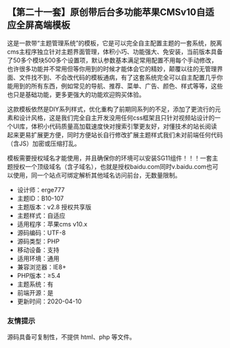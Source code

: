 ## 【第二十一套】原创带后台多功能苹果CMSv10自适应全屏高端模板

这是一款带“主题管理系统”的模板，它是可以完全自主配置主题的一套系统，脱离cms主程序独立针对主题界面管理，体积小巧、功能强大、免安装，当前版本具备了50多个模块500多个设置项，默认参数基本满足常用配置不用每个手动修改，也许很多功能并不常用但等你用到的时候才能体会它的精妙，颠覆以往的无管理界面、文件找不到、不会改代码的模板通病，有了这套系统完全可以自主配置几乎你能用到的所有东西，例如常见的导航、推荐、菜单、广告、颜色、样式等等，这些也只是基础功能，更多更强大的功能欢迎购买体验。

这款模板依然是DIY系列样式，优化重构了前期同系列的不足，添加了更流行的元素和设计风格，这是我们完全自主开发没用任何css框架且只针对视频站设计的一个UI库，体积小代码质量高加载速度快对搜索引擎更友好，对懂技术的站长阅读起来更易扩展更方便，同时方便站长自行修改扩展主题样式我们未对前端任何代码（含JS）加密或压缩打乱。

模板需要授权域名才能使用，并且确保你的环境可以安装SG11组件！！！一套主题授权一个顶级域名（含子域名），也就是授权baidu.com同时v.baidu.com也可以使用，同一个站点可绑定解析其他域名访问前台，无数量限制。

- 设计师：erge777
- 主题ID：B10-107
- 主题版本：v2.8 授权共享版
- 主题样式：自适应
- 适用程序：苹果cms v10.x
- 源码编码：UTF-8
- 源码类型：PHP
- 移动设备：支持
- 适用环境：通用
- 兼容浏览器：IE8+
- PHP版本：≥5.4
- 主题系统：有
- 前端开源：是
- 更新时间：2020-04-10

### 友情提示

源码具备可复制性，不提供 html、php 等文件。